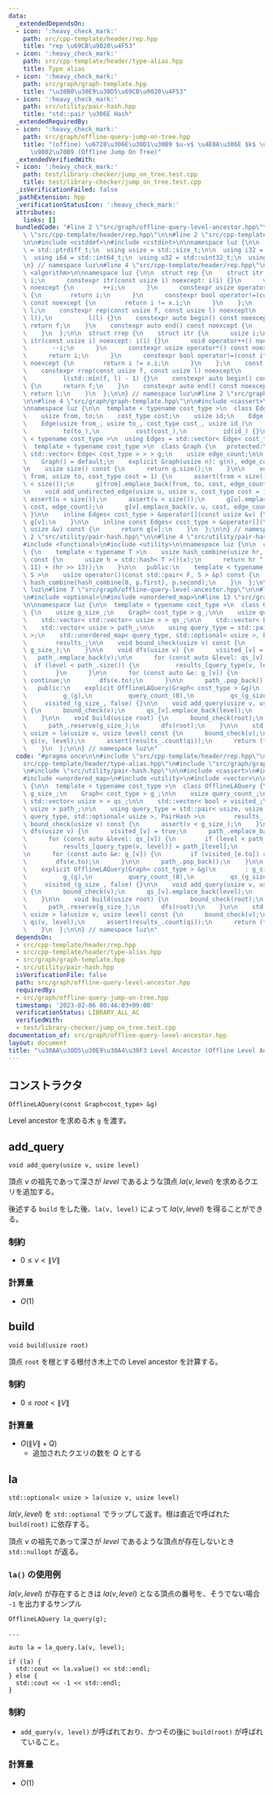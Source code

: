 ```yaml
---
data:
  _extendedDependsOn:
  - icon: ':heavy_check_mark:'
    path: src/cpp-template/header/rep.hpp
    title: "rep \u69CB\u9020\u4F53"
  - icon: ':heavy_check_mark:'
    path: src/cpp-template/header/type-alias.hpp
    title: Type alias
  - icon: ':heavy_check_mark:'
    path: src/graph/graph-template.hpp
    title: "\u30B0\u30E9\u30D5\u69CB\u9020\u4F53"
  - icon: ':heavy_check_mark:'
    path: src/utility/pair-hash.hpp
    title: "std::pair \u306E Hash"
  _extendedRequiredBy:
  - icon: ':heavy_check_mark:'
    path: src/graph/offline-query-jump-on-tree.hpp
    title: "(offine) \u6728\u306E\u30D1\u30B9 $u-v$ \u4E0A\u306E $k$ \u756A\u76EE\u306E\
      \u9802\u70B9 (Offline Jump On Tree)"
  _extendedVerifiedWith:
  - icon: ':heavy_check_mark:'
    path: test/library-checker/jump_on_tree.test.cpp
    title: test/library-checker/jump_on_tree.test.cpp
  _isVerificationFailed: false
  _pathExtension: hpp
  _verificationStatusIcon: ':heavy_check_mark:'
  attributes:
    links: []
  bundledCode: "#line 2 \"src/graph/offline-query-level-ancestor.hpp\"\n\n#line 2\
    \ \"src/cpp-template/header/rep.hpp\"\n\n#line 2 \"src/cpp-template/header/type-alias.hpp\"\
    \n\n#include <cstddef>\n#include <cstdint>\n\nnamespace luz {\n\n  using isize\
    \ = std::ptrdiff_t;\n  using usize = std::size_t;\n\n  using i32 = std::int32_t;\n\
    \  using i64 = std::int64_t;\n  using u32 = std::uint32_t;\n  using u64 = std::uint64_t;\n\
    \n} // namespace luz\n#line 4 \"src/cpp-template/header/rep.hpp\"\n\n#include\
    \ <algorithm>\n\nnamespace luz {\n\n  struct rep {\n    struct itr {\n      usize\
    \ i;\n      constexpr itr(const usize i) noexcept: i(i) {}\n      void operator++()\
    \ noexcept {\n        ++i;\n      }\n      constexpr usize operator*() const noexcept\
    \ {\n        return i;\n      }\n      constexpr bool operator!=(const itr x)\
    \ const noexcept {\n        return i != x.i;\n      }\n    };\n    const itr f,\
    \ l;\n    constexpr rep(const usize f, const usize l) noexcept\n        : f(std::min(f,\
    \ l)),\n          l(l) {}\n    constexpr auto begin() const noexcept {\n     \
    \ return f;\n    }\n    constexpr auto end() const noexcept {\n      return l;\n\
    \    }\n  };\n\n  struct rrep {\n    struct itr {\n      usize i;\n      constexpr\
    \ itr(const usize i) noexcept: i(i) {}\n      void operator++() noexcept {\n \
    \       --i;\n      }\n      constexpr usize operator*() const noexcept {\n  \
    \      return i;\n      }\n      constexpr bool operator!=(const itr x) const\
    \ noexcept {\n        return i != x.i;\n      }\n    };\n    const itr f, l;\n\
    \    constexpr rrep(const usize f, const usize l) noexcept\n        : f(l - 1),\n\
    \          l(std::min(f, l) - 1) {}\n    constexpr auto begin() const noexcept\
    \ {\n      return f;\n    }\n    constexpr auto end() const noexcept {\n     \
    \ return l;\n    }\n  };\n\n} // namespace luz\n#line 2 \"src/graph/graph-template.hpp\"\
    \n\n#line 4 \"src/graph/graph-template.hpp\"\n\n#include <cassert>\n#include <vector>\n\
    \nnamespace luz {\n\n  template < typename cost_type >\n  class Edge {\n   public:\n\
    \    usize from, to;\n    cost_type cost;\n    usize id;\n    Edge() = default;\n\
    \    Edge(usize from_, usize to_, cost_type cost_, usize id_)\n        : from(from_),\n\
    \          to(to_),\n          cost(cost_),\n          id(id_) {}\n  };\n\n  template\
    \ < typename cost_type >\n  using Edges = std::vector< Edge< cost_type > >;\n\n\
    \  template < typename cost_type >\n  class Graph {\n   protected:\n    std::vector<\
    \ std::vector< Edge< cost_type > > > g;\n    usize edge_count;\n\n   public:\n\
    \    Graph() = default;\n    explicit Graph(usize n): g(n), edge_count(0) {}\n\
    \n    usize size() const {\n      return g.size();\n    }\n\n    void add_directed_edge(usize\
    \ from, usize to, cost_type cost = 1) {\n      assert(from < size());\n      assert(to\
    \ < size());\n      g[from].emplace_back(from, to, cost, edge_count++);\n    }\n\
    \n    void add_undirected_edge(usize u, usize v, cost_type cost = 1) {\n     \
    \ assert(u < size());\n      assert(v < size());\n      g[u].emplace_back(u, v,\
    \ cost, edge_count);\n      g[v].emplace_back(v, u, cost, edge_count++);\n   \
    \ }\n\n    inline Edges< cost_type > &operator[](const usize &v) {\n      return\
    \ g[v];\n    }\n\n    inline const Edges< cost_type > &operator[](\n        const\
    \ usize &v) const {\n      return g[v];\n    }\n  };\n\n} // namespace luz\n#line\
    \ 2 \"src/utility/pair-hash.hpp\"\n\n#line 4 \"src/utility/pair-hash.hpp\"\n\n\
    #include <functional>\n#include <utility>\n\nnamespace luz {\n\n  class PairHash\
    \ {\n    template < typename T >\n    usize hash_combine(usize hr, const T &x)\
    \ const {\n      usize h = std::hash< T >()(x);\n      return hr ^ (h + (hr <<\
    \ 11) + (hr >> 13));\n    }\n\n   public:\n    template < typename F, typename\
    \ S >\n    usize operator()(const std::pair< F, S > &p) const {\n      return\
    \ hash_combine(hash_combine(0, p.first), p.second);\n    }\n  };\n\n} // namespace\
    \ luz\n#line 7 \"src/graph/offline-query-level-ancestor.hpp\"\n\n#line 9 \"src/graph/offline-query-level-ancestor.hpp\"\
    \n#include <optional>\n#include <unordered_map>\n#line 13 \"src/graph/offline-query-level-ancestor.hpp\"\
    \n\nnamespace luz {\n\n  template < typename cost_type >\n  class OfflineLAQuery\
    \ {\n    usize g_size_;\n    Graph< cost_type > g_;\n\n    usize query_count_;\n\
    \    std::vector< std::vector< usize > > qs_;\n\n    std::vector< bool > visited_;\n\
    \    std::vector< usize > path_;\n\n    using query_type = std::pair< usize, usize\
    \ >;\n    std::unordered_map< query_type, std::optional< usize >, PairHash >\n\
    \        results_;\n\n    void bound_check(usize v) const {\n      assert(v <\
    \ g_size_);\n    }\n\n    void dfs(usize v) {\n      visited_[v] = true;\n   \
    \   path_.emplace_back(v);\n\n      for (const auto &level: qs_[v]) {\n      \
    \  if (level < path_.size()) {\n          results_[query_type(v, level)] = path_[level];\n\
    \        }\n      }\n\n      for (const auto &e: g_[v]) {\n        if (visited_[e.to])\
    \ continue;\n        dfs(e.to);\n      }\n\n      path_.pop_back();\n    }\n\n\
    \   public:\n    explicit OfflineLAQuery(Graph< cost_type > &g)\n        : g_size_(g.size()),\n\
    \          g_(g),\n          query_count_(0),\n          qs_(g_size_),\n     \
    \     visited_(g_size_, false) {}\n\n    void add_query(usize v, usize level)\
    \ {\n      bound_check(v);\n      qs_[v].emplace_back(level);\n      query_count_++;\n\
    \    }\n\n    void build(usize root) {\n      bound_check(root);\n      results_.reserve(query_count_);\n\
    \      path_.reserve(g_size_);\n      dfs(root);\n    }\n\n    std::optional<\
    \ usize > la(usize v, usize level) const {\n      bound_check(v);\n      query_type\
    \ qi(v, level);\n      assert(results_.count(qi));\n      return (*results_.find(qi)).second;\n\
    \    }\n  };\n\n} // namespace luz\n"
  code: "#pragma once\n\n#include \"src/cpp-template/header/rep.hpp\"\n#include \"\
    src/cpp-template/header/type-alias.hpp\"\n#include \"src/graph/graph-template.hpp\"\
    \n#include \"src/utility/pair-hash.hpp\"\n\n#include <cassert>\n#include <optional>\n\
    #include <unordered_map>\n#include <utility>\n#include <vector>\n\nnamespace luz\
    \ {\n\n  template < typename cost_type >\n  class OfflineLAQuery {\n    usize\
    \ g_size_;\n    Graph< cost_type > g_;\n\n    usize query_count_;\n    std::vector<\
    \ std::vector< usize > > qs_;\n\n    std::vector< bool > visited_;\n    std::vector<\
    \ usize > path_;\n\n    using query_type = std::pair< usize, usize >;\n    std::unordered_map<\
    \ query_type, std::optional< usize >, PairHash >\n        results_;\n\n    void\
    \ bound_check(usize v) const {\n      assert(v < g_size_);\n    }\n\n    void\
    \ dfs(usize v) {\n      visited_[v] = true;\n      path_.emplace_back(v);\n\n\
    \      for (const auto &level: qs_[v]) {\n        if (level < path_.size()) {\n\
    \          results_[query_type(v, level)] = path_[level];\n        }\n      }\n\
    \n      for (const auto &e: g_[v]) {\n        if (visited_[e.to]) continue;\n\
    \        dfs(e.to);\n      }\n\n      path_.pop_back();\n    }\n\n   public:\n\
    \    explicit OfflineLAQuery(Graph< cost_type > &g)\n        : g_size_(g.size()),\n\
    \          g_(g),\n          query_count_(0),\n          qs_(g_size_),\n     \
    \     visited_(g_size_, false) {}\n\n    void add_query(usize v, usize level)\
    \ {\n      bound_check(v);\n      qs_[v].emplace_back(level);\n      query_count_++;\n\
    \    }\n\n    void build(usize root) {\n      bound_check(root);\n      results_.reserve(query_count_);\n\
    \      path_.reserve(g_size_);\n      dfs(root);\n    }\n\n    std::optional<\
    \ usize > la(usize v, usize level) const {\n      bound_check(v);\n      query_type\
    \ qi(v, level);\n      assert(results_.count(qi));\n      return (*results_.find(qi)).second;\n\
    \    }\n  };\n\n} // namespace luz\n"
  dependsOn:
  - src/cpp-template/header/rep.hpp
  - src/cpp-template/header/type-alias.hpp
  - src/graph/graph-template.hpp
  - src/utility/pair-hash.hpp
  isVerificationFile: false
  path: src/graph/offline-query-level-ancestor.hpp
  requiredBy:
  - src/graph/offline-query-jump-on-tree.hpp
  timestamp: '2023-02-06 00:46:03+09:00'
  verificationStatus: LIBRARY_ALL_AC
  verifiedWith:
  - test/library-checker/jump_on_tree.test.cpp
documentation_of: src/graph/offline-query-level-ancestor.hpp
layout: document
title: "\u30AA\u30D5\u30E9\u30A4\u30F3 Level Ancestor (Offline Level Ancestor)"
---
```


## コンストラクタ
```
OfflineLAQuery(const Graph<cost_type> &g)
```

Level ancestor を求める木 `g` を渡す。

## add_query
```
void add_query(usize v, usize level)
```

頂点 $v$ の祖先であって深さが $level$ であるような頂点 $la(v, level)$ を求めるクエリを追加する。

後述する `build` をした後、`la(v, level)` によって $la(v, level)$ を得ることができる。

### 制約
- $0 \leq v < \|V\|$

### 計算量
- $O(1)$

## build
```
void build(usize root)
```

頂点 `root` を根とする根付き木上での Level ancestor を計算する。

### 制約
- $0 \leq root < \|V\|$

### 計算量
- $O(\|V\| + Q)$
  - 追加されたクエリの数を $Q$ とする

## la
```
std::optional< usize > la(usize v, usize level)
```

$la(v, level)$ を `std::optional` でラップして返す。根は直近で呼ばれた `build(root)` に依存する。

頂点 $v$ の祖先であって深さが $level$ であるような頂点が存在しないとき `std::nullopt` が返る。

### `la()` の使用例
$la(v, level)$ が存在するときは $la(v, level)$ となる頂点の番号を、そうでない場合 `-1` を出力するサンプル

```
OfflineLAQuery la_query(g);

...

auto la = la_query.la(v, level);

if (la) {
  std::cout << la.value() << std::endl;
} else {
  std::cout << -1 << std::endl;
}
```

### 制約
- `add_query(v, level)` が呼ばれており、かつその後に `build(root)` が呼ばれていること。

### 計算量
- $O(1)$
